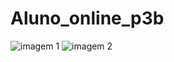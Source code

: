 ﻿# Aluno_online_p3b
![imagem 1](https://i.imgur.com/Z0mjhzt.png)
![imagem 2](https://i.imgur.com/oc9nWkk.png)
